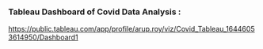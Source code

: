 ### Tableau Dashboard of Covid Data Analysis :

https://public.tableau.com/app/profile/arup.roy/viz/Covid_Tableau_16446053614950/Dashboard1
